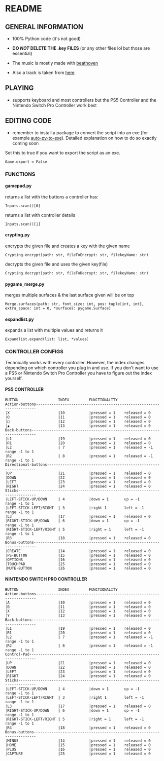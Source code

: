 # README

## GENERAL INFORMATION

- 100% Python code (it's not good)

- **DO _NOT_ DELETE THE .key FILES** (or any other files lol but those are essential)

- The music is mostly made with [beathoven](https://www.beatoven.ai)

- Also a track is taken from [here](https://youtu.be/tgIddOrtMFQ)

## PLAYING

- supports keyboard and most controllers but the PS5 Controller and the Nintendo Switch Pro Controller work best

## EDITING CODE

- remember to install a package to convert the script into an exe (for example [auto-py-to-exe](https://pypi.org/project/auto-py-to-exe/)). Detailed explanation on how to do so exactly coming soon

Set this to true if you want to export the script as an exe.

```
Game.export = False
```

### FUNCTIONS

#### gamepad.py

returns a list with the buttons a controller has:

```
Inputs.scan()[0]
```

returns a list with controller details

```
Inputs.scan()[1]
```

#### crypting.py

encrypts the given file and creates a key with the given name

```
Crypting.encrypt(path: str, fileToEncrypt: str, filekeyName: str)
```

decrypts the given file and uses the given key(file)

```
Crypting.decrypt(path: str, fileToDecrypt: str, filekeyName: str)
```

#### pygame_merge.py

merges multiple surfaces & the last surface given will be on top

```
Merge.surfaces(path: str, font_size: int, pos: tuple[int, int], extra_space: int = 0, *surfaces: pygame.Surface)
```

#### expandlist.py

expands a list with multiple values and returns it

```
Expandlist.expand(list: list, *values)
```

### CONTROLLER CONFIGS

Technically works with every controller.
However, the index changes depending on which controller you plug in and use.
If you don't want to use a PS5 or Nintendo Switch Pro Controller you have to figure out the index yourself.

#### PS5 CONTROLLER

```
BUTTON                  INDEX         FUNCTIONALITY
Action-buttons----------------------------------------------------------------------
|X                      |10           |pressed = 1    released = 0
|O                      |11           |pressed = 1    released = 0
|□                      |12           |pressed = 1    released = 0
|▲                      |13           |pressed = 1    released = 0
Back-buttons------------------------------------------------------------------------
|L1                     |19           |pressed = 1    released = 0
|R1                     |20           |pressed = 1    released = 0
|L2                     | 7           |pressed = 1    released = -1  range -1 to 1
|R2                     | 8           |pressed = 1    released = -1  range -1 to 1
Directional-buttons-----------------------------------------------------------------
|UP                     |21           |pressed = 1    released = 0
|DOWN                   |22           |pressed = 1    released = 0
|LEFT                   |23           |pressed = 1    released = 0
|RIGHT                  |24           |pressed = 1    released = 0
Sticks------------------------------------------------------------------------------
|LEFT-STICK-UP/DOWN     | 4           |down = 1       up = -1        range -1 to 1
|LEFT-STICK-LEFT/RIGHT  | 3           |right 1        left = -1      range -1 to 1
|L3                     |17           |pressed = 1    released = 0
|RIGHT-STICK-UP/DOWN    | 6           |down = 1       up = -1        range -1 to 1
|RIGHT-STICK-LEFT/RIGHT | 5           |right = 1      left = -1      range -1 to 1
|R3                     |18           |pressed = 1    released = 0
Bonus-buttons-----------------------------------------------------------------------
|CREATE                 |14           |pressed = 1    released = 0
|PS-BUTTON              |15           |pressed = 1    released = 0
|OPTIONS                |16           |pressed = 1    released = 0
|TOUCHPAD               |25           |pressed = 1    released = 0
|MUTE-BUTTON            |26           |pressed = 1    released = 0
```

#### NINTENDO SWITCH PRO CONTROLLER

```
BUTTON                  INDEX         FUNCTIONALITY
Action-buttons----------------------------------------------------------------------
|A                      |10           |pressed = 1    released = 0
|B                      |11           |pressed = 1    released = 0
|X                      |12           |pressed = 1    released = 0
|Y                      |13           |pressed = 1    released = 0
Back-buttons------------------------------------------------------------------------
|L1                     |19           |pressed = 1    released = 0
|R1                     |20           |pressed = 1    released = 0
|L2                     | 7           |pressed = 1    released = -1  range -1 to 1
|R2                     | 8           |pressed = 1    released = -1  range -1 to 1
Control-Pad-------------------------------------------------------------------------
|UP                     |21           |pressed = 1    released = 0
|DOWN                   |22           |pressed = 1    released = 0
|LEFT                   |23           |pressed = 1    released = 0
|RIGHT                  |24           |pressed = 1    released = 0
Sticks------------------------------------------------------------------------------
|LEFT-STICK-UP/DOWN     | 4           |down = 1       up = -1        range -1 to 1
|LEFT-STICK-LEFT/RIGHT  | 3           |right 1        left = -1      range -1 to 1
|L3                     |17           |pressed = 1    released = 0
|RIGHT-STICK-UP/DOWN    | 6           |down = 1       up = -1        range -1 to 1
|RIGHT-STICK-LEFT/RIGHT | 5           |right = 1      left = -1      range -1 to 1
|R3                     |18           |pressed = 1    released = 0
Bonus-buttons-----------------------------------------------------------------------
|MINUS                  |14           |pressed = 1    released = 0
|HOME                   |15           |pressed = 1    released = 0
|PLUS                   |16           |pressed = 1    released = 0
|CAPTURE                |25           |pressed = 1    released = 0
```
